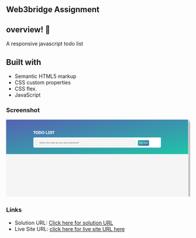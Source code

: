 
## Web3bridge Assignment

## overview! 👋
A responsive javascript todo list
## Built with

- Semantic HTML5 markup
- CSS custom properties
- CSS flex.
- JavaScript



### Screenshot

![Design previev for this project](./laptop%20mode.PNG)


### Links

- Solution URL: [Click here for solution URL](https://github.com/Nonnyjoe/javascript-todo-list)
- Live Site URL: [click here for live site URL here](https://nonnyjoe.github.io/my-portfolio/)




